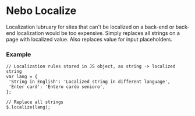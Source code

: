 # Nebo Localize

Localization lubruary for sites that can't be localized on a back-end or back-end localization would be too expensive. Simply replaces all strings on a page with localized value. Also replaces value for input placeholders.
 
### Example 
````
// Localization rules stored in JS object, as string -> localized string
var lang = {
 'String in English': 'Localized string in different language',
 'Enter card': 'Entero cardo senioro',
};

// Replace all strings
$.localize(lang);
````
